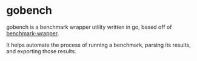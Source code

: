 # gobench

gobench is a benchmark wrapper utility written in go, based off of [benchmark-wrapper](https://github.com/cloud-bulldozer/benchmark-wrapper).

It helps automate the process of running a benchmark, parsing its results, and exporting those results.
